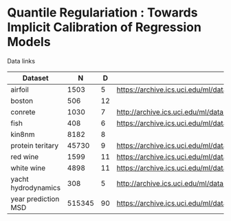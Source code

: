 # Quantile Regulariation : Towards Implicit Calibration of Regression Models


Data links


| Dataset | N | D | link  |
| --- | --- |--- | --- |
|  airfoil | 1503 | 5 |https://archive.ics.uci.edu/ml/datasets/Airfoil+Self-Noise |
|  boston  | 506 | 12 | |
|  conrete | 1030  | 7 |http://archive.ics.uci.edu/ml/datasets/Concrete+Compressive+Strength  |
|  fish    | 408 | 6 | https://archive.ics.uci.edu/ml/datasets/QSAR+fish+toxicity|
|  kin8nm   | 8182 | 8 | |
|  protein teritary | 45730 |9 | https://archive.ics.uci.edu/ml/datasets/Physicochemical+Properties+of+Protein+Tertiary+Structure |
|  red wine | 1599 | 11 |  https://archive.ics.uci.edu/ml/datasets/wine+quality|
|  white wine | 4898 | 11 |   https://archive.ics.uci.edu/ml/datasets/wine+quality |
|  yacht hydrodynamics | 308 | 5 |   http://archive.ics.uci.edu/ml/datasets/yacht+hydrodynamics |
| year prediction MSD | 515345 | 90 |  https://archive.ics.uci.edu/ml/datasets/YearPredictionMSD |
